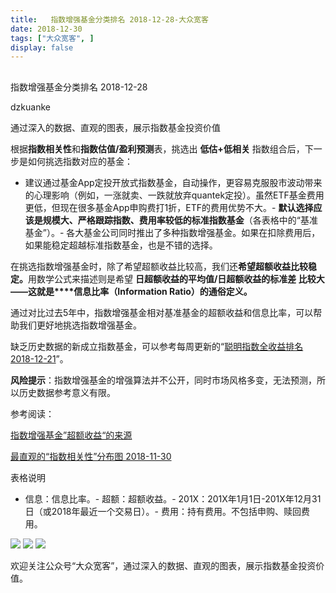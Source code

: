 ```yaml
---
title:   指数增强基金分类排名 2018-12-28-大众宽客
date: 2018-12-30
tags: ["大众宽客", ]
display: false
---
```



## 



指数增强基金分类排名 2018-12-28




dzkuanke




通过深入的数据、直观的图表，展示指数基金投资价值


根据**指数相关性**和**指数估值/盈利预测**表，挑选出&nbsp;**低估+低相关**&nbsp;指数组合后，下一步是如何挑选指数对应的基金：
- 建议通过基金App定投开放式指数基金，自动操作，更容易克服股市波动带来的心理影响（例如，一涨就卖、一跌就放弃quantek定投）。虽然ETF基金费用更低，但现在很多基金App申购费打1折，ETF的费用优势不大。- **默认选择应该是规模大、严格跟踪指数、费用率较低的标准指数基金**（各表格中的“基准基金”）。- 各大基金公司同时推出了多种指数增强基金。如果在扣除费用后，如果能稳定超越标准指数基金，也是不错的选择。


在挑选指数增强基金时<h-char unicode="ff0c" class="" style="max-width: 100%;box-sizing: border-box !important;word-wrap: break-word !important;">，</h-char>除了希望超额收益比较高<h-char unicode="ff0c" class="" style="max-width: 100%;box-sizing: border-box !important;word-wrap: break-word !important;">，</h-char>我们还**希望超额收益比较稳定**<h-char unicode="3002" class="" style="max-width: 100%;box-sizing: border-box !important;word-wrap: break-word !important;">**。**</h-char>用数学公式来描述则是希望&nbsp;**日超额收益的平均值/日超额收益的标准差&nbsp;**比较大<h-char unicode="2014" class="" style="max-width: 100%;box-sizing: border-box !important;word-wrap: break-word !important;">——</h-char>**这就是****信息比率**<h-char unicode="ff08" class="" style="max-width: 100%;box-sizing: border-box !important;word-wrap: break-word !important;">**（**</h-char>**Information Ratio**<h-char unicode="ff09" class="" style="max-width: 100%;box-sizing: border-box !important;word-wrap: break-word !important;">**）**</h-char>**的通俗定义**<h-char unicode="3002" class="" style="max-width: 100%;box-sizing: border-box !important;word-wrap: break-word !important;">**。**</h-char>



通过对比过去5年中，指数增强基金相对基准基金的超额收益和信息比率<h-char unicode="ff0c" class="" style="max-width: 100%;box-sizing: border-box !important;word-wrap: break-word !important;">，</h-char>可以帮助我们更好地挑选指数增强基金。



缺乏历史数据的新成立指数基金，可以参考每周更新的“[聪明指数全收益排名 2018-12-21](http://mp.weixin.qq.com/s?__biz=MzAwMTc1MDcwNw==&amp;mid=2648273685&amp;idx=1&amp;sn=d2e6c8bd615ea347c68be10a39f2cf60&amp;chksm=82f930c9b58eb9df9992e805f03e6be608fb3fcb1db834e99eca09e95b30d9b8db2c9eb692b1&amp;scene=21#wechat_redirect)”。



**风险提示**：指数增强基金的增强算法并不公开，同时市场风格多变，无法预测，所以历史数据参考意义有限。



参考阅读：

[指数增强基金”超额收益“的来源](http://mp.weixin.qq.com/s?__biz=MzAwMTc1MDcwNw==&amp;mid=2648272968&amp;idx=1&amp;sn=598917da4403d77210aa3b1a460658e4&amp;chksm=82f93394b58eba82c9a7cb228c22c656fe88c5203ff149473f9edd2d4127e44df65f5bdb146b&amp;scene=21#wechat_redirect)

[最直观的“指数相关性”分布图 2018-11-30](http://mp.weixin.qq.com/s?__biz=MzAwMTc1MDcwNw==&amp;mid=2648273525&amp;idx=2&amp;sn=4c338d0196ce3ad9abc18d9e2c351b60&amp;chksm=82f931a9b58eb8bf08ff49af498493d242e8e6781b2f205d9b1c16b700bf8bfa173881b8761f&amp;scene=21#wechat_redirect)



表格说明
- 信息：信息比率。- 超额：超额收益。- 201X：201X年1月1日-201X年12月31日（或2018年最近一个交易日）。- 费用：持有费用。不包括申购、赎回费用。




<img class="" data-copyright="0" data-ratio="1.1507798960138649" data-s="300,640" src="https://mmbiz.qpic.cn/mmbiz_png/PKw3FQPmhIho5GS2iaO5BngxWUeMvOedlT9hHKMzrrIhiaGbLia9x6SGvnJc2uGsibAmzlKWmI3uPtQExEH9wTGdng/640?wx_fmt=png" data-type="png" data-w="1154" style=""/>

<img class="" data-copyright="0" data-ratio="1.231433506044905" data-s="300,640" src="https://mmbiz.qpic.cn/mmbiz_png/PKw3FQPmhIho5GS2iaO5BngxWUeMvOedl1XeliawVON7BTxm4xczM2JkRLC0IuNrSlhW65TIDzQ8JDRPAgBdkEfg/640?wx_fmt=png" data-type="png" data-w="1158" style=""/>

<img class="" data-copyright="0" data-ratio="1.2224137931034482" data-s="300,640" src="https://mmbiz.qpic.cn/mmbiz_png/PKw3FQPmhIho5GS2iaO5BngxWUeMvOedltCcx6AV6ichhTKndGvF4sXnSS6Gpv8ibnxLf8m7NLoat79pSa1PzucYA/640?wx_fmt=png" data-type="png" data-w="1160" style=""/>

欢迎关注公众号“大众宽客”，通过深入的数据、直观的图表，展示指数基金投资价值。